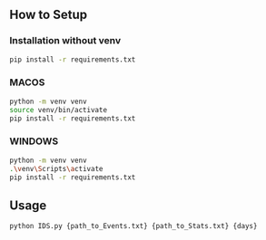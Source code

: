 ## How to Setup

### Installation without venv
```sh
pip install -r requirements.txt
```

### MACOS
```sh
python -m venv venv
source venv/bin/activate 
pip install -r requirements.txt
```

### WINDOWS
```sh
python -m venv venv
.\venv\Scripts\activate
pip install -r requirements.txt
```

## Usage
```sh
python IDS.py {path_to_Events.txt} {path_to_Stats.txt} {days}
```